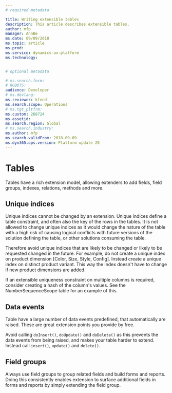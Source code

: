 ```yaml
---
# required metadata

title: Writing extensible tables
description: This article describes extensible tables.
author: mfp
manager: AnnBe
ms.date: 09/09/2018
ms.topic: article
ms.prod: 
ms.service: dynamics-ax-platform
ms.technology: 


# optional metadata

# ms.search.form: 
# ROBOTS: 
audience: Developer
# ms.devlang: 
ms.reviewer: kfend
ms.search.scope: Operations
# ms.tgt_pltfrm: 
ms.custom: 268724
ms.assetid: 
ms.search.region: Global
# ms.search.industry: 
ms.author: mfp
ms.search.validFrom: 2018-09-09
ms.dyn365.ops.version: Platform update 20
---
```


# Tables

Tables have a rich extension model, allowing extenders to add fields, field groups, indexes, relations, methods and more.

## Unique indices
Unique indices cannot be changed by an extension. Unique indices define a table constraint, and often also the key of the rows in the tables.  It is not allowed to change unique indices as it would change the nature of the table with a high risk of causing logical conflicts with future versions of the solution defining the table, or other solutions consuming the table.

Therefore avoid unique indices that are likely to be changed or likely to be requested changed in the future.  For example, do not create a unique index on product dimension [Color, Size, Style, Config]. Instead create a unique index on distinct product variant. This way the index doesn't have to change if new product dimensions are added.

If an extensible uniqueness constraint on multiple columns is required, consider creating a hash of the column's values. See the NumberSequenceScope table for an example of this.

## Data events
Table have a large number of data events predefined, that automatically are raised.  These are great extension points you provide by free. 

Avoid calling ```doInsert()```, ```doUpdate()``` and ```doDelete()``` as this prevents the data events from being raised, and makes your table harder to extend. Instead call ```insert()```, ```update()``` and ```delete()```.

## Field groups
Always use field groups to group related fields and build forms and reports.  Doing this consistently enables extension to surface additional fields in forms and reports by simply extending the field group.
